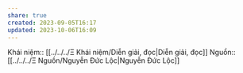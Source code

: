 ```yaml
---
share: true
created: 2023-09-05T16:17
updated: 2023-10-06T16:09
---
```

Khái niệm:: [[../../../Ξ Khái niệm/Diễn giải, đọc|Diễn giải, đọc]]
Nguồn:: [[../../../Ξ Nguồn/Nguyễn Đức Lộc|Nguyễn Đức Lộc]]
